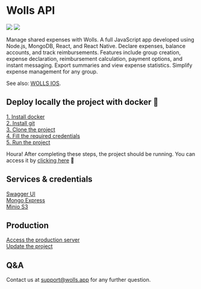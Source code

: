 # Wolls API

<p float="left">
    <img src="https://img.shields.io/static/v1?label=License&message=MIT&color=blue">
    <img src="https://img.shields.io/static/v1?label=Version&message=0.4&color=blue">
</p>

Manage shared expenses with Wolls.
A full JavaScript app developed using Node.js, MongoDB, React, and React Native.
Declare expenses, balance accounts, and track reimbursements. 
Features include group creation, expense declaration, reimbursement calculation, payment options, and instant messaging. 
Export summaries and view expense statistics. Simplify expense management for any group.

See also: <a href="https://github.com/enzodjabali/wolls-ios">WOLLS IOS</a>.

## Deploy locally the project with docker 🐳

<a href="https://github.com/enzodjabali/wolls-backend/wiki/Install-docker" target="_blank">1. Install docker</a><br>
<a href="https://github.com/enzodjabali/wolls-backend/wiki/Install-git" target="_blank">2. Install git</a><br>
<a href="https://github.com/enzodjabali/wolls-backend/wiki/Clone-the-project" target="_blank">3. Clone the project</a><br>
<a href="https://github.com/enzodjabali/wolls-backend/wiki/Fill-the-required-credentials" target="_blank">4. Fill the required credentials</a><br>
<a href="https://github.com/enzodjabali/wolls-backend/wiki/Run-the-project" target="_blank">5. Run the project</a>

Houra! After completing these steps, the project should be running. You can access it by <a href="http://127.0.0.1:3000/api-docs" target="_blank">clicking here</a> 🎉

## Services & credentials

<a href="https://github.com/enzodjabali/wolls-backend/wiki/Swagger-UI" target="_blank">Swagger UI</a><br>
<a href="https://github.com/enzodjabali/wolls-backend/wiki/Mongo-Express" target="_blank">Mongo Express</a><br>
<a href="https://github.com/enzodjabali/wolls-backend/wiki/Minio-S3" target="_blank">Minio S3</a>

## Production

<a href="https://github.com/enzodjabali/wolls-backend/wiki/Access-the-production-server" target="_blank">Access the production server</a><br>
<a href="https://github.com/enzodjabali/wolls-backend/wiki/Update-the-project" target="_blank">Update the project</a>

## Q&A

Contact us at <a mailto="support@wolls.app">support@wolls.app</a> for any further question.

